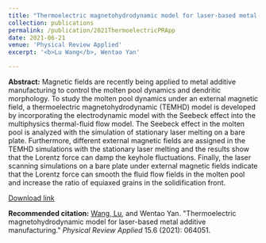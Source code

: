 ```yaml
---
title: "Thermoelectric magnetohydrodynamic model for laser-based metal additive manufacturing"
collection: publications
permalink: /publication/2021ThermoelectricPRApp
date: 2021-06-21
venue: 'Physical Review Applied'
excerpt: '<b>Lu Wang</b>, Wentao Yan'

---
```

<b>Abstract:</b>
Magnetic fields are recently being applied to metal additive manufacturing to control the molten pool dynamics and dendritic morphology. To study the molten pool dynamics under an external magnetic field, a thermoelectric magnetohydrodynamic (TEMHD) model is developed by incorporating the electrodynamic model with the Seebeck effect into the multiphysics thermal-fluid flow model. The Seebeck effect in the molten pool is analyzed with the simulation of stationary laser melting on a bare plate. Furthermore, different external magnetic fields are assigned in the TEMHD simulations with the stationary laser melting and the results show that the Lorentz force can damp the keyhole fluctuations. Finally, the laser scanning simulations on a bare plate under external magnetic fields indicate that the Lorentz force can smooth the fluid flow fields in the molten pool and increase the ratio of equiaxed grains in the solidification front.

[Download link](https://doi.org/10.1103/PhysRevApplied.15.064051)

<b>Recommended citation:</b>
<u>Wang, Lu</u>, and Wentao Yan. "Thermoelectric magnetohydrodynamic model for laser-based metal additive manufacturing." <i>Physical Review Applied</i> 15.6 (2021): 064051.
